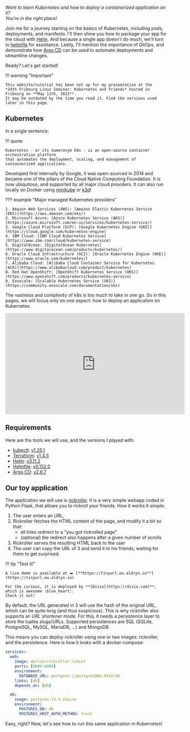 *Want to learn Kubernetes and how to deploy a containerized application on it?<br>
You're in the right place!*

Join me for a journey starting on the basics of Kubernetes, including pods, deployments, and manifests.
I'll then show you how to package your app for the cloud with [Helm](https://helm.sh).
And because a single app doesn't do much, we'll turn to [helmfile](https://helmfile.readthedocs.io/) for assistance.
Lastly, I'll mention the importance of GitOps, and demonstrate how [Argo CD](https://argo-cd.readthedocs.io/en/stable/)
can be used to automate deployments and streamline changes.

Ready? Let's get started!

!!! warning "Important"

    This website/tutorial has been set up for my presentation at the
    *24th Fribourg Linux Seminar: Kubernetes and Friends* hosted in Fribourg on **May 11th, 2023**.
    It may be outdated by the time you read it. Find the versions used later in this page.

## Kubernetes

In a single sentence:

!!! quote

    Kubernetes - or its numeronym k8s - is an open-source container orchestration platform
    that automates the deployment, scaling, and management of containerized applications.

Developed first internally by Google, it was open-sourced in 2014 and became one of the pillars of
the Cloud Native Computing Foundation. It is now ubiquitous, and supported by all major cloud providers.
It can also run locally on Docker using [minikube](https://minikube.sigs.k8s.io/) or [k3d](https://k3d.io/)!

??? example "Major managed Kubernetes providers"

    1. Amazon Web Services (AWS): [Amazon Elastic Kubernetes Service (EKS)](https://aws.amazon.com/eks/)
    2. Microsoft Azure: [Azure Kubernetes Service (AKS)](https://azure.microsoft.com/en-us/services/kubernetes-service/)
    3. Google Cloud Platform (GCP): [Google Kubernetes Engine (GKE)](https://cloud.google.com/kubernetes-engine)
    4. IBM Cloud: [IBM Cloud Kubernetes Service](https://www.ibm.com/cloud/kubernetes-service)
    5. DigitalOcean: [DigitalOcean Kubernetes](https://www.digitalocean.com/products/kubernetes/)
    6. Oracle Cloud Infrastructure (OCI): [Oracle Kubernetes Engine (OKE)](https://www.oracle.com/kubernetes/)
    7. Alibaba Cloud: [Alibaba Cloud Container Service for Kubernetes (ACK)](https://www.alibabacloud.com/product/kubernetes)
    8. Red Hat OpenShift: [OpenShift Kubernetes Service (OKS)](https://www.openshift.com/products/kubernetes-service)
    9. Exoscale: [Scalable Kubernetes Service (SKS)](https://community.exoscale.com/documentation/sks)

The vastness and complexity of k8s is too much to take in one go. So in this pages, we will focus only on one aspect:
how to deploy an application on Kubernetes.

<div align=center>
<iframe width="560" height="315" src="https://www.youtube-nocookie.com/embed/PziYflu8cB8" title="YouTube video player" frameborder="0" allow="accelerometer; autoplay; clipboard-write; encrypted-media; gyroscope; picture-in-picture; web-share" allowfullscreen></iframe>
</div>

## Requirements

Here are the tools we will use, and the versions I played with:

- [kubectl](https://kubernetes.io/docs/reference/kubectl/kubectl/): [v1.25.1](https://github.com/kubernetes/kubectl/releases/tag/v1.25.1)
- [Terraform](https://terraform.io/): [v1.4.5](https://github.com/hashicorp/terraform/releases/tag/v1.4.5)
- [Helm](https://helm.sh/): [v3.11.2](https://github.com/helm/helm/releases/tag/v3.11.2)
- [Helmfile](https://helmfile.readthedocs.io/): [v0.152.0](https://github.com/helmfile/helmfile/releases/tag/v0.152.0)
- [Argo CD](https://argoproj.github.io/argo-cd/): [v2.6.7](https://github.com/argoproj/argo-cd/releases/tag/v2.6.7)

## Our toy application

The application we will use is [rickroller](https://github.com/derlin/rickroller).
It is a very simple webapp coded in Python Flask, that allows you to rickroll your friends. How it works
it simple:

1. The user enters an URL,
2. Rickroller fetches the HTML content of the page, and modify it a bit so that:
    * all links redirect to a "you got rickrolled page"
    * (optional) the redirect also happens after a given number of scrolls
3. Rickroller serves the resulting HTML back to the user
4. The user can copy the URL of 3 and send it to his friends, waiting for them to get surprised.

!!! tip "Test it!" 

    A live demo is available at ⮕ [**https://tinyurl.eu.aldryn.io**](https://tinyurl.eu.aldryn.io)
    
    For the curious, it is deployed by **[Divio](https://divio.com)**, which is awesome :blue_heart:.
    Check it out!

By default, the URL generated in 3 will use the hash of the original URL, which can be quite long
(and thus suspicious).
This is why rickroller also supports an *URL shortener* mode. For this, it needs a persistence
layer to store the tuples slugs/URLs. Supported persistences are SQL (SQLite, PostgreSQL, MySQL, MariaDB, ...)
and MongoDB.

This means you can deploy rickroller using one or two images: rickroller, and the persistence.
Here is how it looks with a docker-compose:

```yaml
services:
  web:
    image: derlin/rickroller:latest
    ports: [8080:8080]
    environment:
      DATABASE_URL: postgres://postgres@db:5432/db
    links: [db]
    depends_on: [db]

  db:
    image: postgres:13.5-alpine
    environment:
      POSTGRES_DB: db
      POSTGRES_HOST_AUTH_METHOD: trust
```

Easy, right? Now, let's see how to run this same application in Kubernetes!